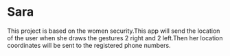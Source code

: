 # Sara
This project is based on the women security.This app will send the location of the user when she draws the gestures 2 right and 2 left.Then her location coordinates will be sent to the registered phone numbers.
